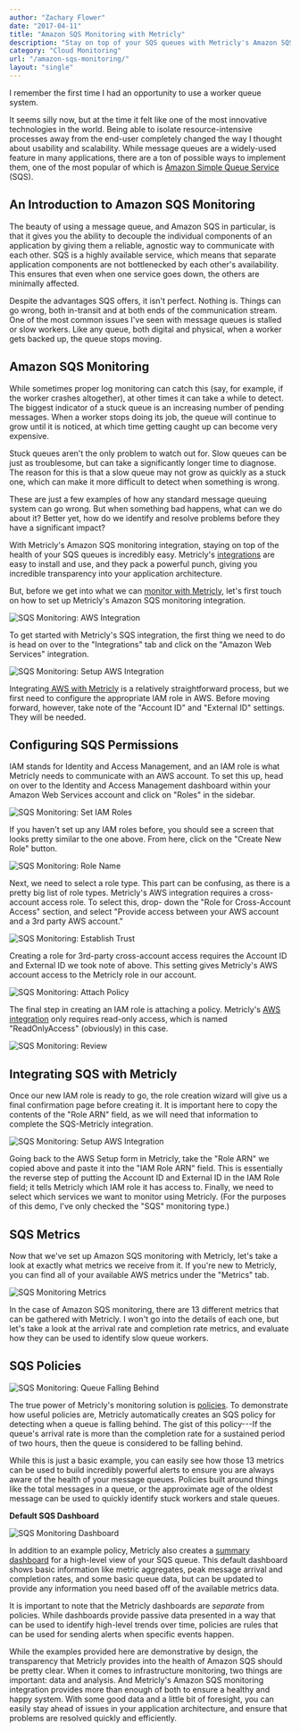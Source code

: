```yaml
---
author: "Zachary Flower"
date: "2017-04-11"
title: "Amazon SQS Monitoring with Metricly"
description: "Stay on top of your SQS queues with Metricly's Amazon SQS monitoring. Easy to install & use, Metricly offers unmatched insight into your AWS architecture."
category: "Cloud Monitoring"
url: "/amazon-sqs-monitoring/"
layout: "single"
---
```


I remember the first time I had an opportunity to use a worker queue system.

It seems silly now, but at the time it felt like one of the most innovative technologies in the world. Being able to isolate resource-intensive processes away from the end-user completely changed the way I thought about usability and scalability. While message queues are a widely-used feature in many applications, there are a ton of possible ways to implement them, one of the most popular of which is [Amazon Simple Queue Service](https://aws.amazon.com/sqs/) (SQS).

An Introduction to Amazon SQS Monitoring
----------------------------------------

The beauty of using a message queue, and Amazon SQS in particular, is that it gives you the ability to decouple the individual components of an application by giving them a reliable, agnostic way to communicate with each other. SQS is a highly available service, which means that separate application components are not bottlenecked by each other's availability. This ensures that even when one service goes down, the others are minimally affected.

Despite the advantages SQS offers, it isn't perfect. Nothing is. Things can go wrong, both in-transit and at both ends of the communication stream. One of the most common issues I've seen with message queues is stalled or slow workers. Like any queue, both digital and physical, when a worker gets backed up, the queue stops moving.

Amazon SQS Monitoring
---------------------

While sometimes proper log monitoring can catch this (say, for example, if the worker crashes altogether), at other times it can take a while to detect. The biggest indicator of a stuck queue is an increasing number of pending messages. When a worker stops doing its job, the queue will continue to grow until it is noticed, at which time getting caught up can become very expensive.

Stuck queues aren't the only problem to watch out for. Slow queues can be just as troublesome, but can take a significantly longer time to diagnose. The reason for this is that a slow queue may not grow as quickly as a stuck one, which can make it more difficult to detect when something is wrong.

These are just a few examples of how any standard message queuing system can go wrong. But when something bad happens, what can we do about it? Better yet, how do we identify and resolve problems before they have a significant impact?

With Metricly's Amazon SQS monitoring integration, staying on top of the health of your SQS queues is incredibly easy. Metricly's [integrations](/integrations) are easy to install and use, and they pack a powerful punch, giving you incredible transparency into your application architecture.

But, before we get into what we can [monitor with Metricly](/product), let's first touch on how to set up Metricly's Amazon SQS monitoring integration.

![SQS Monitoring: AWS Integration](/wp-content/uploads/2017/07/SetUpAWSIntegration-1024x304.png)

To get started with Metricly's SQS integration, the first thing we need to do is head on over to the "Integrations" tab and click on the "Amazon Web Services" integration.

![SQS Monitoring: Setup AWS Integration](/wp-content/uploads/2017/07/SetUpAWSIntegration2.png)

Integrating[ AWS with Metricly](/getting-started-netuitive-aws) is a relatively straightforward process, but we first need to configure the appropriate IAM role in AWS. Before moving forward, however, take note of the "Account ID" and "External ID" settings. They will be needed.

Configuring SQS Permissions
---------------------------

IAM stands for Identity and Access Management, and an IAM role is what Metricly needs to communicate with an AWS account. To set this up, head on over to the Identity and Access Management dashboard within your Amazon Web Services account and click on "Roles" in the sidebar.

![SQS Monitoring: Set IAM Roles](/wp-content/uploads/2017/07/IAMRoles-1024x156.png)

If you haven't set up any IAM roles before, you should see a screen that looks pretty similar to the one above. From here, click on the "Create New Role" button.

![SQS Monitoring: Role Name](/wp-content/uploads/2017/07/Role-Name.png)

Next, we need to select a role type. This part can be confusing, as there is a pretty big list of role types. Metricly's AWS integration requires a cross-account access role. To select this, drop- down the "Role for Cross-Account Access" section, and select "Provide access between your AWS account and a 3rd party AWS account."

![SQS Monitoring: Establish Trust](/wp-content/uploads/2017/07/Establish-Trust-1024x171.png)

Creating a role for 3rd-party cross-account access requires the Account ID and External ID we took note of above. This setting gives Metricly's AWS account access to the Metricly role in our account.

![SQS Monitoring: Attach Policy](/wp-content/uploads/2017/07/AttachPolicy-1024x585.png)

The final step in creating an IAM role is attaching a policy. Metricly's [AWS integration](/aws-monitoring-best-practices-using-pre-configured-dashboards) only requires read-only access, which is named "ReadOnlyAccess" (obviously) in this case.

![SQS Monitoring: Review](/wp-content/uploads/2017/07/Review.png)

Integrating SQS with Metricly
------------------------------

Once our new IAM role is ready to go, the role creation wizard will give us a final confirmation page before creating it. It is important here to copy the contents of the "Role ARN" field, as we will need that information to complete the SQS-Metricly integration.

![SQS Monitoring: Setup AWS Integration](/wp-content/uploads/2017/07/SetUpAWSIntegration2.png)

Going back to the AWS Setup form in Metricly, take the "Role ARN" we copied above and paste it into the "IAM Role ARN" field. This is essentially the reverse step of putting the Account ID and External ID in the IAM Role field; it tells Metricly which IAM role it has access to. Finally, we need to select which services we want to monitor using Metricly. (For the purposes of this demo, I've only checked the "SQS" monitoring type.)

SQS Metrics
-----------

Now that we've set up Amazon SQS monitoring with Metricly, let's take a look at exactly what metrics we receive from it. If you're new to Metricly, you can find all of your available AWS metrics under the "Metrics" tab.

![SQS Monitoring Metrics](/wp-content/uploads/2017/07/SQS-Metrics-1024x717.png)

In the case of Amazon SQS monitoring, there are 13 different metrics that can be gathered with Metricly. I won't go into the details of each one, but let's take a look at the arrival rate and completion rate metrics, and evaluate how they can be used to identify slow queue workers.

SQS Policies
------------

![SQS Monitoring: Queue Falling Behind](/wp-content/uploads/2017/07/SQS-Queue-Falling-Behind.png)

The true power of Metricly's monitoring solution is [policies](/reduce-alert-multi-criteria-policies). To demonstrate how useful policies are, Metricly automatically creates an SQS policy for detecting when a queue is falling behind. The gist of this policy---If the queue's arrival rate is more than the completion rate for a sustained period of two hours, then the queue is considered to be falling behind.

While this is just a basic example, you can easily see how those 13 metrics can be used to build incredibly powerful alerts to ensure you are always aware of the health of your message queues. Policies built around things like the total messages in a queue, or the approximate age of the oldest message can be used to quickly identify stuck workers and stale queues.

**Default SQS Dashboard**

![SQS Monitoring Dashboard](/wp-content/uploads/2017/07/SQS-Dashboard-1024x537.png)

In addition to an example policy, Metricly also creates a [summary dashboard](/devops-dashboard-best-practices) for a high-level view of your SQS queue. This default dashboard shows basic information like metric aggregates, peak message arrival and completion rates, and some basic queue data, but can be updated to provide any information you need based off of the available metrics data.

It is important to note that the Metricly dashboards are *separate* from policies. While dashboards provide passive data presented in a way that can be used to identify high-level trends over time, policies are rules that can be used for sending alerts when specific events happen.

While the examples provided here are demonstrative by design, the transparency that Metricly provides into the health of Amazon SQS should be pretty clear. When it comes to infrastructure monitoring, two things are important: data and analysis. And Metricly's Amazon SQS monitoring integration provides more than enough of both to ensure a healthy and happy system. With some good data and a little bit of foresight, you can easily stay ahead of issues in your application architecture, and ensure that problems are resolved quickly and efficiently.
